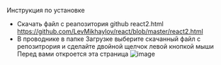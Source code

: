 Инструкция по установке 
 * Скачать файл с реапозитория github react2.html https://github.com/LevMikhaylov/react/blob/master/react2.html
 * В проводнике в папке Загрузке выберите скачанный файл с репозитрория и сделайте двойной щелчок левой кнопкой мыши
Перед вами откроется эта страница
![image](https://github.com/user-attachments/assets/4682d132-6cfd-4c6f-98d8-a59fc08dc593)
